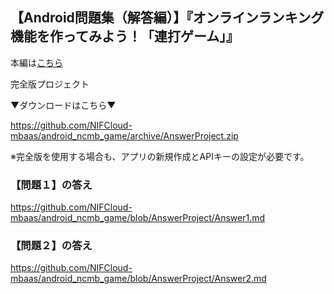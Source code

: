 ## 【Android問題集（解答編）】『オンラインランキング機能を作ってみよう！「連打ゲーム」』

本編は[こちら](https://github.com/NIFCloud-mbaas/android_ncmb_game/)

完全版プロジェクト

▼ダウンロードはこちら▼

https://github.com/NIFCloud-mbaas/android_ncmb_game/archive/AnswerProject.zip

※完全版を使用する場合も、アプリの新規作成とAPIキーの設定が必要です。


### 【問題１】の答え

https://github.com/NIFCloud-mbaas/android_ncmb_game/blob/AnswerProject/Answer1.md

### 【問題２】の答え

https://github.com/NIFCloud-mbaas/android_ncmb_game/blob/AnswerProject/Answer2.md

